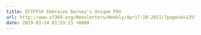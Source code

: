 ```yaml
---
title: SFIFF54 Embraces Barney's Unique POV
url: http://www.sf360.org/Newsletters/Weekly/April-28-2011/?pageid=13550
date: 2019-03-24 01:53:23 +0000
---
```


